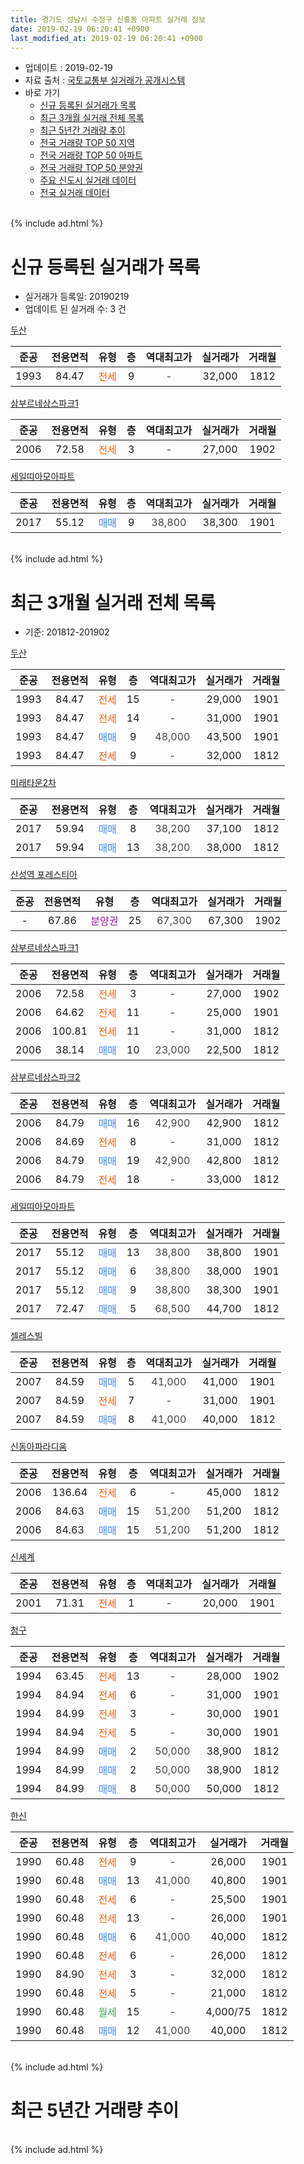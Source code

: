 ```yaml
---
title: 경기도 성남시 수정구 신흥동 아파트 실거래 정보
date: 2019-02-19 06:20:41 +0900
last_modified_at: 2019-02-19 06:20:41 +0900
---
```


* 업데이트 : 2019-02-19
* 자료 출처 : [국토교통부 실거래가 공개시스템](http://rt.molit.go.kr)
* 바로 가기
    * [신규 등록된 실거래가 목록](#신규-등록된-실거래가-목록)
    * [최근 3개월 실거래 전체 목록](#최근-3개월-실거래-전체-목록)
    * [최근 5년간 거래량 추이](#최근-5년간-거래량-추이)
    * [전국 거래량 TOP 50 지역](https://inasie.github.io/apt-trade-info/최근-3개월-전국에서-가장-거래가-많이-발생한-지역)
    * [전국 거래량 TOP 50 아파트](https://inasie.github.io/apt-trade-info/최근-3개월-전국에서-가장-거래가-많이-발생한-아파트)
    * [전국 거래량 TOP 50 분양권](https://inasie.github.io/apt-trade-info/최근-3개월-전국에서-가장-거래가-많이-발생한-분양권)
    * [주요 신도시 실거래 데이터](https://inasie.github.io/apt-trade-info/주요-신도시)
    * [전국 실거래 데이터](https://inasie.github.io/apt-trade-info/전국)
<br>
{% include ad.html %}
<br>

# 신규 등록된 실거래가 목록
* 실거래가 등록일: 20190219
* 업데이트 된 실거래 수: 3 건


[두산](https://search.naver.com/search.naver?query=%EA%B2%BD%EA%B8%B0%EB%8F%84+%EC%84%B1%EB%82%A8%EC%8B%9C+%EC%88%98%EC%A0%95%EA%B5%AC+%EC%8B%A0%ED%9D%A5%EB%8F%99+%EB%91%90%EC%82%B0)

|준공|전용면적|유형|층|역대최고가|실거래가|거래월|
|:---:|:---:|:---:|:---:|:---:|:---:|:---:|
|1993|84.47|<span style="color:#ff5a00">전세</span>|9|<span style="color:#444444">-</span>|32,000|1812|

[삼부르네상스파크1](https://search.naver.com/search.naver?query=%EA%B2%BD%EA%B8%B0%EB%8F%84+%EC%84%B1%EB%82%A8%EC%8B%9C+%EC%88%98%EC%A0%95%EA%B5%AC+%EC%8B%A0%ED%9D%A5%EB%8F%99+%EC%82%BC%EB%B6%80%EB%A5%B4%EB%84%A4%EC%83%81%EC%8A%A4%ED%8C%8C%ED%81%AC1)

|준공|전용면적|유형|층|역대최고가|실거래가|거래월|
|:---:|:---:|:---:|:---:|:---:|:---:|:---:|
|2006|72.58|<span style="color:#ff5a00">전세</span>|3|<span style="color:#444444">-</span>|27,000|1902|

[세일띠아모아파트](https://search.naver.com/search.naver?query=%EA%B2%BD%EA%B8%B0%EB%8F%84+%EC%84%B1%EB%82%A8%EC%8B%9C+%EC%88%98%EC%A0%95%EA%B5%AC+%EC%8B%A0%ED%9D%A5%EB%8F%99+%EC%84%B8%EC%9D%BC%EB%9D%A0%EC%95%84%EB%AA%A8%EC%95%84%ED%8C%8C%ED%8A%B8)

|준공|전용면적|유형|층|역대최고가|실거래가|거래월|
|:---:|:---:|:---:|:---:|:---:|:---:|:---:|
|2017|55.12|<span style="color:#4285f3">매매</span>|9|<span style="color:#444444">38,800</span>|38,300|1901|


<br>
{% include ad.html %}
<br>

# 최근 3개월 실거래 전체 목록
* 기준: 201812-201902


[두산](https://search.naver.com/search.naver?query=%EA%B2%BD%EA%B8%B0%EB%8F%84+%EC%84%B1%EB%82%A8%EC%8B%9C+%EC%88%98%EC%A0%95%EA%B5%AC+%EC%8B%A0%ED%9D%A5%EB%8F%99+%EB%91%90%EC%82%B0)

|준공|전용면적|유형|층|역대최고가|실거래가|거래월|
|:---:|:---:|:---:|:---:|:---:|:---:|:---:|
|1993|84.47|<span style="color:#ff5a00">전세</span>|15|<span style="color:#444444">-</span>|29,000|1901|
|1993|84.47|<span style="color:#ff5a00">전세</span>|14|<span style="color:#444444">-</span>|31,000|1901|
|1993|84.47|<span style="color:#4285f3">매매</span>|9|<span style="color:#444444">48,000</span>|43,500|1901|
|1993|84.47|<span style="color:#ff5a00">전세</span>|9|<span style="color:#444444">-</span>|32,000|1812|

[미래타운2차](https://search.naver.com/search.naver?query=%EA%B2%BD%EA%B8%B0%EB%8F%84+%EC%84%B1%EB%82%A8%EC%8B%9C+%EC%88%98%EC%A0%95%EA%B5%AC+%EC%8B%A0%ED%9D%A5%EB%8F%99+%EB%AF%B8%EB%9E%98%ED%83%80%EC%9A%B42%EC%B0%A8)

|준공|전용면적|유형|층|역대최고가|실거래가|거래월|
|:---:|:---:|:---:|:---:|:---:|:---:|:---:|
|2017|59.94|<span style="color:#4285f3">매매</span>|8|<span style="color:#444444">38,200</span>|37,100|1812|
|2017|59.94|<span style="color:#4285f3">매매</span>|13|<span style="color:#444444">38,200</span>|38,000|1812|

[산성역 포레스티아](https://search.naver.com/search.naver?query=%EA%B2%BD%EA%B8%B0%EB%8F%84+%EC%84%B1%EB%82%A8%EC%8B%9C+%EC%88%98%EC%A0%95%EA%B5%AC+%EC%8B%A0%ED%9D%A5%EB%8F%99+%EC%82%B0%EC%84%B1%EC%97%AD+%ED%8F%AC%EB%A0%88%EC%8A%A4%ED%8B%B0%EC%95%84)

|준공|전용면적|유형|층|역대최고가|실거래가|거래월|
|:---:|:---:|:---:|:---:|:---:|:---:|:---:|
|-|67.86|<span style="color:#9C11A5">분양권</span>|25|<span style="color:#444444">67,300</span>|67,300|1902|

[삼부르네상스파크1](https://search.naver.com/search.naver?query=%EA%B2%BD%EA%B8%B0%EB%8F%84+%EC%84%B1%EB%82%A8%EC%8B%9C+%EC%88%98%EC%A0%95%EA%B5%AC+%EC%8B%A0%ED%9D%A5%EB%8F%99+%EC%82%BC%EB%B6%80%EB%A5%B4%EB%84%A4%EC%83%81%EC%8A%A4%ED%8C%8C%ED%81%AC1)

|준공|전용면적|유형|층|역대최고가|실거래가|거래월|
|:---:|:---:|:---:|:---:|:---:|:---:|:---:|
|2006|72.58|<span style="color:#ff5a00">전세</span>|3|<span style="color:#444444">-</span>|27,000|1902|
|2006|64.62|<span style="color:#ff5a00">전세</span>|11|<span style="color:#444444">-</span>|25,000|1901|
|2006|100.81|<span style="color:#ff5a00">전세</span>|11|<span style="color:#444444">-</span>|31,000|1812|
|2006|38.14|<span style="color:#4285f3">매매</span>|10|<span style="color:#444444">23,000</span>|22,500|1812|

[삼부르네상스파크2](https://search.naver.com/search.naver?query=%EA%B2%BD%EA%B8%B0%EB%8F%84+%EC%84%B1%EB%82%A8%EC%8B%9C+%EC%88%98%EC%A0%95%EA%B5%AC+%EC%8B%A0%ED%9D%A5%EB%8F%99+%EC%82%BC%EB%B6%80%EB%A5%B4%EB%84%A4%EC%83%81%EC%8A%A4%ED%8C%8C%ED%81%AC2)

|준공|전용면적|유형|층|역대최고가|실거래가|거래월|
|:---:|:---:|:---:|:---:|:---:|:---:|:---:|
|2006|84.79|<span style="color:#4285f3">매매</span>|16|<span style="color:#444444">42,900</span>|42,900|1812|
|2006|84.69|<span style="color:#ff5a00">전세</span>|8|<span style="color:#444444">-</span>|31,000|1812|
|2006|84.79|<span style="color:#4285f3">매매</span>|19|<span style="color:#444444">42,900</span>|42,800|1812|
|2006|84.79|<span style="color:#ff5a00">전세</span>|18|<span style="color:#444444">-</span>|33,000|1812|

[세일띠아모아파트](https://search.naver.com/search.naver?query=%EA%B2%BD%EA%B8%B0%EB%8F%84+%EC%84%B1%EB%82%A8%EC%8B%9C+%EC%88%98%EC%A0%95%EA%B5%AC+%EC%8B%A0%ED%9D%A5%EB%8F%99+%EC%84%B8%EC%9D%BC%EB%9D%A0%EC%95%84%EB%AA%A8%EC%95%84%ED%8C%8C%ED%8A%B8)

|준공|전용면적|유형|층|역대최고가|실거래가|거래월|
|:---:|:---:|:---:|:---:|:---:|:---:|:---:|
|2017|55.12|<span style="color:#4285f3">매매</span>|13|<span style="color:#444444">38,800</span>|38,800|1901|
|2017|55.12|<span style="color:#4285f3">매매</span>|6|<span style="color:#444444">38,800</span>|38,000|1901|
|2017|55.12|<span style="color:#4285f3">매매</span>|9|<span style="color:#444444">38,800</span>|38,300|1901|
|2017|72.47|<span style="color:#4285f3">매매</span>|5|<span style="color:#444444">68,500</span>|44,700|1812|

[셀레스빌](https://search.naver.com/search.naver?query=%EA%B2%BD%EA%B8%B0%EB%8F%84+%EC%84%B1%EB%82%A8%EC%8B%9C+%EC%88%98%EC%A0%95%EA%B5%AC+%EC%8B%A0%ED%9D%A5%EB%8F%99+%EC%85%80%EB%A0%88%EC%8A%A4%EB%B9%8C)

|준공|전용면적|유형|층|역대최고가|실거래가|거래월|
|:---:|:---:|:---:|:---:|:---:|:---:|:---:|
|2007|84.59|<span style="color:#4285f3">매매</span>|5|<span style="color:#444444">41,000</span>|41,000|1901|
|2007|84.59|<span style="color:#ff5a00">전세</span>|7|<span style="color:#444444">-</span>|31,000|1901|
|2007|84.59|<span style="color:#4285f3">매매</span>|8|<span style="color:#444444">41,000</span>|40,000|1812|

[신동아파라디움](https://search.naver.com/search.naver?query=%EA%B2%BD%EA%B8%B0%EB%8F%84+%EC%84%B1%EB%82%A8%EC%8B%9C+%EC%88%98%EC%A0%95%EA%B5%AC+%EC%8B%A0%ED%9D%A5%EB%8F%99+%EC%8B%A0%EB%8F%99%EC%95%84%ED%8C%8C%EB%9D%BC%EB%94%94%EC%9B%80)

|준공|전용면적|유형|층|역대최고가|실거래가|거래월|
|:---:|:---:|:---:|:---:|:---:|:---:|:---:|
|2006|136.64|<span style="color:#ff5a00">전세</span>|6|<span style="color:#444444">-</span>|45,000|1812|
|2006|84.63|<span style="color:#4285f3">매매</span>|15|<span style="color:#444444">51,200</span>|51,200|1812|
|2006|84.63|<span style="color:#4285f3">매매</span>|15|<span style="color:#444444">51,200</span>|51,200|1812|

[신세계](https://search.naver.com/search.naver?query=%EA%B2%BD%EA%B8%B0%EB%8F%84+%EC%84%B1%EB%82%A8%EC%8B%9C+%EC%88%98%EC%A0%95%EA%B5%AC+%EC%8B%A0%ED%9D%A5%EB%8F%99+%EC%8B%A0%EC%84%B8%EA%B3%84)

|준공|전용면적|유형|층|역대최고가|실거래가|거래월|
|:---:|:---:|:---:|:---:|:---:|:---:|:---:|
|2001|71.31|<span style="color:#ff5a00">전세</span>|1|<span style="color:#444444">-</span>|20,000|1901|

[청구](https://search.naver.com/search.naver?query=%EA%B2%BD%EA%B8%B0%EB%8F%84+%EC%84%B1%EB%82%A8%EC%8B%9C+%EC%88%98%EC%A0%95%EA%B5%AC+%EC%8B%A0%ED%9D%A5%EB%8F%99+%EC%B2%AD%EA%B5%AC)

|준공|전용면적|유형|층|역대최고가|실거래가|거래월|
|:---:|:---:|:---:|:---:|:---:|:---:|:---:|
|1994|63.45|<span style="color:#ff5a00">전세</span>|13|<span style="color:#444444">-</span>|28,000|1902|
|1994|84.94|<span style="color:#ff5a00">전세</span>|6|<span style="color:#444444">-</span>|31,000|1901|
|1994|84.99|<span style="color:#ff5a00">전세</span>|3|<span style="color:#444444">-</span>|30,000|1901|
|1994|84.94|<span style="color:#ff5a00">전세</span>|5|<span style="color:#444444">-</span>|30,000|1901|
|1994|84.99|<span style="color:#4285f3">매매</span>|2|<span style="color:#444444">50,000</span>|38,900|1812|
|1994|84.99|<span style="color:#4285f3">매매</span>|2|<span style="color:#444444">50,000</span>|38,900|1812|
|1994|84.99|<span style="color:#4285f3">매매</span>|8|<span style="color:#444444">50,000</span>|50,000|1812|

[한신](https://search.naver.com/search.naver?query=%EA%B2%BD%EA%B8%B0%EB%8F%84+%EC%84%B1%EB%82%A8%EC%8B%9C+%EC%88%98%EC%A0%95%EA%B5%AC+%EC%8B%A0%ED%9D%A5%EB%8F%99+%ED%95%9C%EC%8B%A0)

|준공|전용면적|유형|층|역대최고가|실거래가|거래월|
|:---:|:---:|:---:|:---:|:---:|:---:|:---:|
|1990|60.48|<span style="color:#ff5a00">전세</span>|9|<span style="color:#444444">-</span>|26,000|1901|
|1990|60.48|<span style="color:#4285f3">매매</span>|13|<span style="color:#444444">41,000</span>|40,800|1901|
|1990|60.48|<span style="color:#ff5a00">전세</span>|6|<span style="color:#444444">-</span>|25,500|1901|
|1990|60.48|<span style="color:#ff5a00">전세</span>|13|<span style="color:#444444">-</span>|26,000|1901|
|1990|60.48|<span style="color:#4285f3">매매</span>|6|<span style="color:#444444">41,000</span>|40,000|1812|
|1990|60.48|<span style="color:#ff5a00">전세</span>|6|<span style="color:#444444">-</span>|26,000|1812|
|1990|84.90|<span style="color:#ff5a00">전세</span>|3|<span style="color:#444444">-</span>|32,000|1812|
|1990|60.48|<span style="color:#ff5a00">전세</span>|5|<span style="color:#444444">-</span>|21,000|1812|
|1990|60.48|<span style="color:#34a853">월세</span>|15|<span style="color:#444444">-</span>|4,000/75|1812|
|1990|60.48|<span style="color:#4285f3">매매</span>|12|<span style="color:#444444">41,000</span>|40,000|1812|


<br>
{% include ad.html %}
<br>

# 최근 5년간 거래량 추이


<div style="width:100%;">
    <canvas id="deal_progress" height="200"></canvas>
</div>

<script>
new Chart(document.getElementById("deal_progress"), {
    type: 'line',
    data: {
        labels: ['201402','201403','201404','201405','201406','201407','201408','201409','201410','201411','201412','201501','201502','201503','201504','201505','201506','201507','201508','201509','201510','201511','201512','201601','201602','201603','201604','201605','201606','201607','201608','201609','201610','201611','201612','201701','201702','201703','201704','201705','201706','201707','201708','201709','201710','201711','201712','201801','201802','201803','201804','201805','201806','201807','201808','201809','201810','201811','201812','201901','201902'],
        datasets: [{
            label: '매매',
            pointRadius: 1,
            data: [31, 38, 28, 20, 25, 21, 26, 39, 43, 22, 25, 38, 49, 73, 66, 42, 32, 34, 27, 35, 47, 29, 16, 13, 17, 36, 59, 63, 93, 80, 80, 83, 49, 28, 10, 10, 27, 32, 36, 32, 26, 31, 31, 38, 19, 18, 19, 48, 46, 49, 23, 14, 23, 25, 34, 30, 21, 5, 14, 6, 1],
            borderColor: "rgba(255, 201, 14, 1)",
            backgroundColor: "rgba(255, 201, 14, 0.5)",
            fill: false,
            lineTension: 0
        },{
            label: '전월세',
            pointRadius: 1,
            data: [54, 62, 51, 49, 39, 38, 44, 49, 57, 53, 39, 49, 59, 58, 57, 46, 50, 43, 39, 41, 53, 41, 49, 52, 38, 43, 22, 28, 34, 24, 30, 22, 25, 14, 8, 14, 17, 16, 19, 10, 10, 10, 7, 17, 9, 13, 11, 31, 17, 30, 17, 14, 14, 18, 14, 17, 10, 6, 9, 11, 2],
            borderColor: "rgba(0, 141, 185, 1)",
            backgroundColor: "rgba(0, 141, 185, 0.5)",
            fill: false,
            lineTension: 0
        }
        ]
    },
    options: {
        responsive: true,
        title: {
            display: false
        },
        tooltips: {
            mode: 'index',
            intersect: false
        },
        hover: {
            mode: 'nearest',
            intersect: true
        },
        scales: {
            xAxes: [{
                display: true,
                scaleLabel: {
                    display: true,
                    labelString: '년/월'
                }
            }],
            yAxes: [{
                display: true,
                ticks: {
                    suggestedMin: 0,
                },
                scaleLabel: {
                    display: true,
                    labelString: '실거래 수'
                }
            }]
        }
    }
});

</script>


<br>
{% include ad.html %}
<br>

